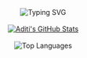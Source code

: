 <div align="center">
  <img src="https://readme-typing-svg.herokuapp.com?font=Fira+Code&size=24&duration=4000&pause=1000&color=00FFC2&center=true&vCenter=true&width=435&lines=Hi+there!+I'm+Aditi;Welcome+to+my+GitHub+profile!;Happy+coding!" alt="Typing SVG" />
</div>

<br>

<div align="center">
  <a href="https://github.com/AditiBhardwaj03">
    <img src="https://github-readme-stats.vercel.app/api?username=AditiBhardwaj03&show_icons=true&theme=buefy&include_all_commits=true" alt="Aditi's GitHub Stats" />
  </a>
</div>

<br>

<div align="center">
  <img src="https://github-readme-stats.vercel.app/api/top-langs/?username=AditiBhardwaj03&layout=compact&theme=buefy" alt="Top Languages" />
</div>
